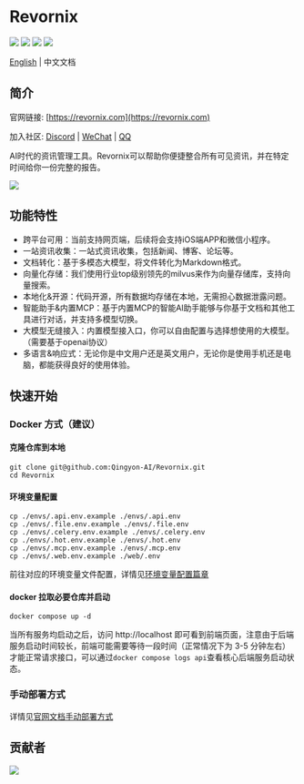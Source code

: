 # Revornix

![](https://img.shields.io/badge/free-pricing?logo=free&color=%20%23155EEF&label=pricing&labelColor=%20%23528bff)
![](https://github.com/Qingyon-AI/Revornix/actions/workflows/release.yml/badge.svg?branch=release)
![](https://img.shields.io/github/v/release/Qingyon-AI/Revornix)
![](https://img.shields.io/github/commit-activity/m/Qingyon-AI/Revornix)

[English](./README.md) | 中文文档

## 简介

官网链接: [https://revornix.com](https://revornix.com)

加入社区: [Discord](https://discord.com/invite/3XZfz84aPN) | [WeChat](https://github.com/Qingyon-AI/Revornix/discussions/1#discussioncomment-13638435) | [QQ](https://github.com/Qingyon-AI/Revornix/discussions/1#discussioncomment-13638435)

AI时代的资讯管理工具。Revornix可以帮助你便捷整合所有可见资讯，并在特定时间给你一份完整的报告。

![](https://qingyon-revornix-public.oss-cn-beijing.aliyuncs.com/images/202507021504358.png)

## 功能特性

- 跨平台可用：当前支持网页端，后续将会支持iOS端APP和微信小程序。
- 一站资讯收集：一站式资讯收集，包括新闻、博客、论坛等。
- 文档转化：基于多模态大模型，将文件转化为Markdown格式。
- 向量化存储：我们使用行业top级别领先的milvus来作为向量存储库，支持向量搜索。
- 本地化&开源：代码开源，所有数据均存储在本地，无需担心数据泄露问题。
- 智能助手&内置MCP：基于内置MCP的智能AI助手能够与你基于文档和其他工具进行对话，并支持多模型切换。
- 大模型无缝接入：内置模型接入口，你可以自由配置与选择想使用的大模型。（需要基于openai协议）
- 多语言&响应式：无论你是中文用户还是英文用户，无论你是使用手机还是电脑，都能获得良好的使用体验。

## 快速开始

### Docker 方式（建议）

#### 克隆仓库到本地

```shell
git clone git@github.com:Qingyon-AI/Revornix.git
cd Revornix
```

#### 环境变量配置

```shell
cp ./envs/.api.env.example ./envs/.api.env
cp ./envs/.file.env.example ./envs/.file.env
cp ./envs/.celery.env.example ./envs/.celery.env
cp ./envs/.hot.env.example ./envs/.hot.env
cp ./envs/.mcp.env.example ./envs/.mcp.env
cp ./envs/.web.env.example ./web/.env
```

前往对应的环境变量文件配置，详情见[环境变量配置篇章](environment)

#### docker 拉取必要仓库并启动

```shell
docker compose up -d
```

当所有服务均启动之后，访问 http://localhost 即可看到前端页面，注意由于后端服务启动时间较长，前端可能需要等待一段时间（正常情况下为 3-5 分钟左右）才能正常请求接口，可以通过`docker compose logs api`查看核心后端服务启动状态。

### 手动部署方式

详情见[官网文档手动部署方式]([https://](https://revornix.com/en/docs/start#manual-deployment-method))

## 贡献者

<a href="https://github.com/Qingyon-AI/Revornx/graphs/contributors">
  <img src="https://contrib.rocks/image?repo=Qingyon-AI/Revornix" />
</a>